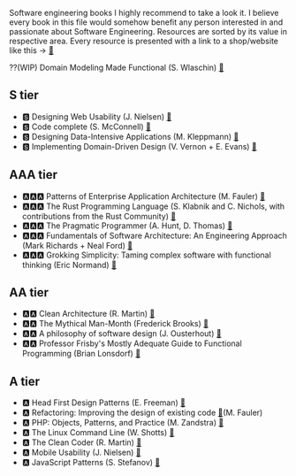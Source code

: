 Software engineering books I highly recommend to take a look it. I believe every book in this file would somehow benefit any person interested in and passionate about Software Engineering.
Resources are sorted by its value in respective area. Every resource is presented with a link to a shop/website like this -> [🔗](https://github.com/supostatekx/read_it)

⁇(WIP) Domain Modeling Made Functional (S. Wlaschin) [🔗](https://www.amazon.com/Domain-Modeling-Made-Functional-Domain-Driven/dp/1680502549)

## S tier
- 🆂 Designing Web Usability (J. Nielsen) [🔗](https://www.amazon.com/gp/product/B01FKSUEVQ/)
- 🆂 Code complete (S. McConnell) [🔗](https://www.amazon.com/Code-Complete-Steve-Mcconnell/dp/9350041243/)
- 🆂 Designing Data-Intensive Applications (M. Kleppmann) [🔗](https://www.amazon.com/Designing-Data-Intensive-Applications-Reliable-Maintainable/dp/1449373321/)
- 🆂 Implementing Domain-Driven Design (V. Vernon +  E. Evans) [🔗](https://www.amazon.com/Implementing-Domain-Driven-Design-Vaughn-Vernon/dp/0321834577/)

## AAA tier
- 🅰🅰🅰 Patterns of Enterprise Application Architecture (M. Fauler) [🔗](https://www.amazon.com/Patterns-Enterprise-Application-Architecture-Martin/dp/0321127420/)
- 🅰🅰🅰 The Rust Programming Language (S. Klabnik and C. Nichols, with contributions from the Rust Community) [🔗](https://doc.rust-lang.org/book/)
- 🅰🅰🅰 The Pragmatic Programmer (A. Hunt, D. Thomas) [🔗](https://www.amazon.com/Pragmatic-Programmer-Anniversary-Journey-Mastery/dp/B0833FBNHV/)
- 🅰🅰🅰 Fundamentals of Software Architecture: An Engineering Approach (Mark Richards + Neal Ford) [🔗](https://www.amazon.com/Fundamentals-Software-Architecture-Engineering-Approach/dp/B08X8H15BW)
- 🅰🅰🅰 Grokking Simplicity: Taming complex software with functional thinking (Eric Normand) [🔗](https://www.amazon.com/Grokking-Simplicity-software-functional-thinking/dp/1617296201/)

## AA tier
- 🅰🅰 Clean Architecture (R. Martin) [🔗](https://www.amazon.com/Clean-Architecture-Craftsmans-Software-Structure/dp/0134494164)
- 🅰🅰 The Mythical Man-Month (Frederick Brooks) [🔗](https://www.amazon.com/Mythical-Man-Month-Software-Engineering-Anniversary/dp/0201835959)
- 🅰🅰 A philosophy of software design (J. Ousterhout) [🔗](https://www.amazon.com/Philosophy-Software-Design-2nd/dp/173210221X)
- 🅰🅰 Professor Frisby's Mostly Adequate Guide to Functional Programming (Brian Lonsdorf) [🔗](https://drboolean.gitbooks.io/mostly-adequate-guide-old/content/ch1.html) 

## A tier
- 🅰 Head First Design Patterns (E. Freeman) [🔗](https://www.amazon.com/Head-First-Design-Patterns-Brain-Friendly/dp/0596007124)
- 🅰 Refactoring: Improving the design of existing code [🔗](https://www.amazon.com/Refactoring-Improving-Existing-Addison-Wesley-Signature/dp/0134757599/)(M. Fauler)
- 🅰 PHP: Objects, Patterns, and Practice (M. Zandstra) [🔗](https://www.amazon.com/PHP-Objects-Patterns-Practice-Enhancements-dp-1484267907/dp/1484267907/)
- 🅰 The Linux Command Line (W. Shotts) [🔗](https://www.amazon.com/Linux-Command-Line-2nd-Introduction/dp/1593279523/)
- 🅰 The Clean Coder (R. Martin) [🔗](https://www.amazon.com/Clean-Coder-Conduct-Professional-Programmers/dp/0137081073)
- 🅰 Mobile Usability (J. Nielsen) [🔗](https://www.amazon.com/gp/product/B009ONZ0MM/)
- 🅰 JavaScript Patterns (S. Stefanov) [🔗](https://www.amazon.com/JavaScript-Patterns-Better-Applications-Coding-ebook/dp/B0046RERXE)
